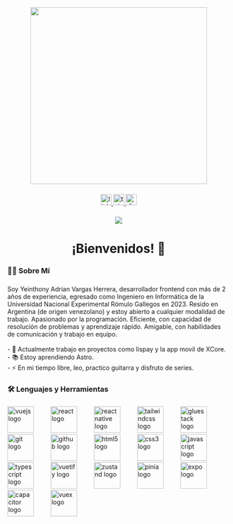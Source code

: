 <div align="center">
  <img height="400" src="https://media4.giphy.com/media/v1.Y2lkPTc5MGI3NjExZjloMTc4aXQ4ZmQ3ZDB0ZGl0NXRkZWVrb2N5MzI5YW1obDZhMGVibyZlcD12MV9pbnRlcm5hbF9naWZfYnlfaWQmY3Q9Zw/qgQUggAC3Pfv687qPC/giphy.gif"  />
</div>

###

<div align="center">
  <a href="www.linkedin.com/in/yeinthony-vargas-2a9274385" target="_blank">
    <img src="https://img.shields.io/static/v1?message=LinkedIn&logo=linkedin&label=&color=0077B5&logoColor=white&labelColor=&style=for-the-badge" height="25" alt="linkedin logo"  />
  </a>
  <a href="https://t.me/Yeinthony" target="_blank">
    <img src="https://img.shields.io/static/v1?message=Telegram&logo=telegram&label=&color=2CA5E0&logoColor=white&labelColor=&style=for-the-badge" height="25" alt="telegram logo"  />
  </a>
  <a href="https://discordapp.com/users/796375277211090945" target="_blank">
    <img src="https://img.shields.io/static/v1?message=Discord&logo=discord&label=&color=7289DA&logoColor=white&labelColor=&style=for-the-badge" height="25" alt="discord logo"  />
  </a>
</div>

###

<div align="center">
  <img src="https://visitor-badge.laobi.icu/badge?page_id=Yeinthony.Yeinthony&"  />
</div>

###

<h1 align="center">¡Bienvenidos! 👋</h1>

###

<h3 align="left">👩‍💻  Sobre Mí</h3>

###

<p align="left">Soy Yeinthony Adrian Vargas Herrera, desarrollador frontend con más de 2 años de experiencia, egresado como Ingeniero en Informática de la Universidad Nacional Experimental Rómulo Gallegos en 2023. Resido en Argentina (de origen venezolano) y estoy abierto a cualquier modalidad de trabajo. Apasionado por la programación. Eficiente, con capacidad de resolución de problemas y aprendizaje rápido. Amigable, con habilidades de comunicación y trabajo en equipo.<br><br>- 🔭 Actualmente trabajo en proyectos como Iispay y la app movil de XCore.<br>- 📚 Estoy aprendiendo Astro.<br>- ⚡ En mi tiempo libre, leo, practico guitarra y disfruto de series.</p>

###

<h3 align="left">🛠 Lenguajes y Herramientas</h3>

###

<div align="left">
<img src="https://cdn.jsdelivr.net/gh/devicons/devicon/icons/vuejs/vuejs-original.svg" height="60" alt="vuejs logo"  />
  <img width="30" />
  <img src="https://cdn.jsdelivr.net/gh/devicons/devicon/icons/react/react-original.svg" height="60" alt="react logo"  />
  <img width="30" />
  <img src="https://cdn.worldvectorlogo.com/logos/react-native-1.svg" height="60" alt="reactnative logo"  />
  <img width="30" />
  <img src="https://cdn.worldvectorlogo.com/logos/tailwind-css-2.svg" height="60" alt="tailwindcss logo"  />
  <img width="30" />
  <img src="https://avatars.githubusercontent.com/u/120183344?s=48&v=4" height="60" alt="gluestack logo"  />
  <img width="30" />
  <img src="https://cdn.jsdelivr.net/gh/devicons/devicon/icons/git/git-original.svg" height="60" alt="git logo"  />
  <img width="30" />
  <img src="https://cdn.jsdelivr.net/gh/devicons/devicon/icons/github/github-original.svg" height="60" alt="github logo"  />
  <img width="30" />
  <img src="https://cdn.jsdelivr.net/gh/devicons/devicon/icons/html5/html5-original.svg" height="60" alt="html5 logo"  />
  <img width="30" />
  <img src="https://cdn.jsdelivr.net/gh/devicons/devicon/icons/css3/css3-original.svg" height="60" alt="css3 logo"  />
  <img width="30" />
  <img src="https://cdn.jsdelivr.net/gh/devicons/devicon/icons/javascript/javascript-original.svg" height="60" alt="javascript logo"  />
  <img width="30" />
  <img src="https://cdn.jsdelivr.net/gh/devicons/devicon/icons/typescript/typescript-original.svg" height="60" alt="typescript logo"  />
  <img width="30" />
  <img src="https://cdn.jsdelivr.net/gh/devicons/devicon/icons/vuetify/vuetify-original.svg" height="60" alt="vuetify logo"  />
  <img width="30" />
  <img src="https://user-images.githubusercontent.com/958486/218346783-72be5ae3-b953-4dd7-b239-788a882fdad6.svg" height="60" alt="zustand logo"  />
  <img width="30" />
  <img src="https://cdn.worldvectorlogo.com/logos/pinia-1.svg" height="60" alt="pinia logo"  />
  <img width="30" />
  <img src="https://www.svgrepo.com/show/353722/expo.svg" height="60" alt="expo logo"  />
  <img width="30" />
  <img src="https://cdn.worldvectorlogo.com/logos/capacitor-js.svg" height="60" alt="capacitor logo"  />
  <img width="30" />
  <img src="https://cdn.worldvectorlogo.com/logos/vuex-1.svg" height="60" alt="vuex logo"  />
</div>

###

